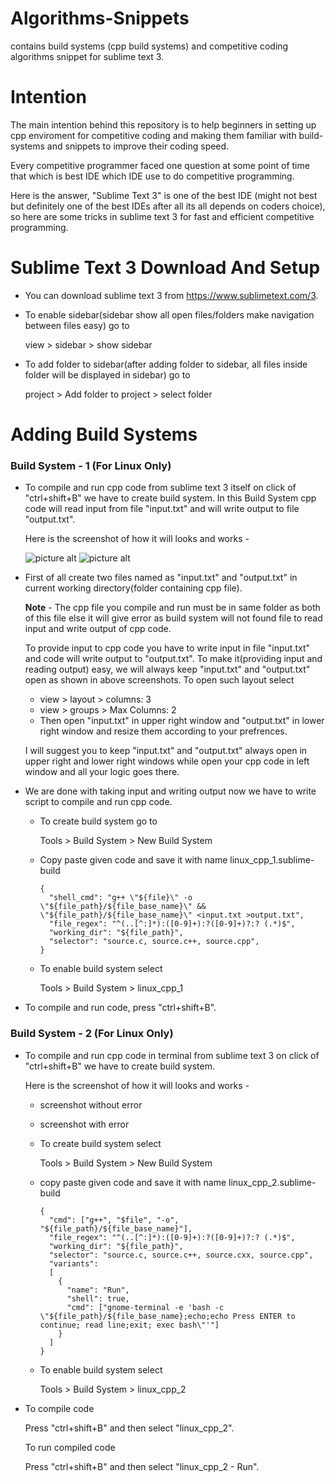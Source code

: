 # Algorithms-Snippets
contains build systems (cpp build systems) and competitive coding algorithms snippet for sublime text 3.

# Intention
The main intention behind this repository is to help beginners in setting up cpp enviroment for competitive coding and making them familiar with build-systems and snippets to improve their coding speed.

Every competitive programmer faced one question at some point of time that which is best IDE which IDE use to do competitive programming.

Here is the answer, "Sublime Text 3" is one of the best IDE (might not best but definitely one of the best IDEs after all its all depends on coders choice), so here are some tricks in sublime text 3 for fast and efficient competitive programming. 

# Sublime Text 3 Download And Setup
* You can download sublime text 3 from https://www.sublimetext.com/3.

* To enable sidebar(sidebar show all open files/folders make navigation between files easy) go to
  
  view > sidebar > show sidebar

* To add folder to sidebar(after adding folder to sidebar, all files inside folder will be displayed in sidebar) go to
  
  project > Add folder to project > select folder

Adding Build Systems
===================

### Build System - 1 (For Linux Only) ###
 
* To compile and run cpp code from sublime text 3 itself on click of "ctrl+shift+B" we have to create build system.
  In this Build System cpp code will read input from file "input.txt" and will write output to file "output.txt".
  
  Here is the screenshot of how it will looks and works -
  
  ![picture alt](http://www.brightlightpictures.com/assets/images/portfolio/thethaw_header.jpg "Title is optional")
  ![picture alt](http://www.brightlightpictures.com/assets/images/portfolio/thethaw_header.jpg "Title is optional")
  
* First of all create two files named as "input.txt" and "output.txt" in current working directory(folder containing cpp file).

  **Note** - The cpp file you compile and run must be in same folder as both of this file else it will give error as build system will not found file to read input and write output of cpp code.

  To provide input to cpp code you have to write input in file "input.txt" and code will write output to "output.txt".
  To make it(providing input and reading output) easy, we will always keep "input.txt" and "output.txt" open as shown in above screenshots.
  To open such layout select
  * view > layout > columns: 3
  * view > groups > Max Columns: 2
  * Then open "input.txt" in upper right window and "output.txt" in lower right window and resize them according to your prefrences.
  
  I will suggest you to keep "input.txt" and "output.txt" always open in upper right and lower right windows while open your cpp code in left window and all your logic goes there.

* We are done with taking input and writing output now we have to write script to compile and run cpp code.
  
  * To create build system go to 
    
    Tools > Build System > New Build System 
  
  * Copy paste given code and save it with name linux_cpp_1.sublime-build

    ```
    {
      "shell_cmd": "g++ \"${file}\" -o \"${file_path}/${file_base_name}\" && \"${file_path}/${file_base_name}\" <input.txt >output.txt",
      "file_regex": "^(..[^:]*):([0-9]+):?([0-9]+)?:? (.*)$",
      "working_dir": "${file_path}",
      "selector": "source.c, source.c++, source.cpp",
    }
    ```

  * To enable build system select

    Tools > Build System > linux_cpp_1

* To compile and run code, press "ctrl+shift+B".

### Build System - 2 (For Linux Only) ###
 
* To compile and run cpp code in terminal from sublime text 3 on click of "ctrl+shift+B" we have to create build system.
  
  Here is the screenshot of how it will looks and works -
  
    * screenshot without error
    * screenshot with error

  * To create build system select 

    Tools > Build System > New Build System 

  * copy paste given code and save it with name linux_cpp_2.sublime-build

    ```
    { 
      "cmd": ["g++", "$file", "-o", "${file_path}/${file_base_name}"], 
      "file_regex": "^(..[^:]*):([0-9]+):?([0-9]+)?:? (.*)$", 
      "working_dir": "${file_path}", 
      "selector": "source.c, source.c++, source.cxx, source.cpp", 
      "variants": 
      [ 
        { 
          "name": "Run", 
          "shell": true, 
          "cmd": ["gnome-terminal -e 'bash -c \"${file_path}/${file_base_name};echo;echo Press ENTER to continue; read line;exit; exec bash\"'"] 
        } 
      ] 
    }
    ```

  * To enable build system select

    Tools > Build System > linux_cpp_2

* To compile code 

  Press "ctrl+shift+B" and then select "linux_cpp_2".

  To run compiled code 

  Press "ctrl+shift+B" and then select "linux_cpp_2 - Run".  
